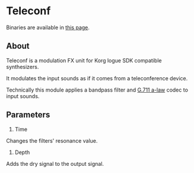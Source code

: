 # Teleconf

Binaries are available in [this page](https://github.com/boochow/teleconf/releases).

## About

Teleconf is a modulation FX unit for Korg logue SDK compatible synthesizers.

It modulates the input sounds as if it comes from a teleconference device.

Technically this module applies a bandpass filter and [G.711 a-law](https://en.wikipedia.org/wiki/G.711) codec to input sounds.

## Parameters

1. Time

Changes the filters' resonance value.

1. Depth

Adds the dry signal to the output signal.